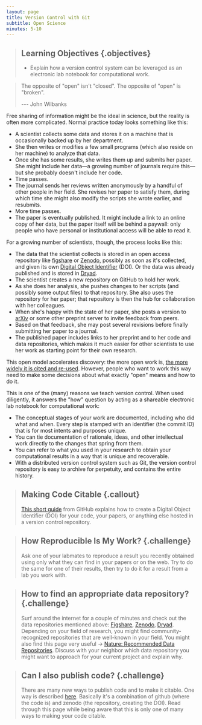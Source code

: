 ```yaml
---
layout: page
title: Version Control with Git
subtitle: Open Science
minutes: 5-10
---
```

> ## Learning Objectives {.objectives}
>
> *  Explain how a version control system can be leveraged as an electronic lab notebook for computational work.

> The opposite of "open" isn't "closed".
> The opposite of "open" is "broken".
>
> --- John Wilbanks

Free sharing of information might be the ideal in science,
but the reality is often more complicated.
Normal practice today looks something like this:

*   A scientist collects some data and stores it on a machine
    that is occasionally backed up by her department.
*   She then writes or modifies a few small programs
    (which also reside on her machine)
    to analyze that data.
*   Once she has some results,
    she writes them up and submits her paper.
    She might include her data&mdash;a growing number of journals require this&mdash;but
    she probably doesn't include her code.
*   Time passes.
*   The journal sends her reviews written anonymously by a handful of other people in her field.
    She revises her paper to satisfy them,
    during which time she might also modify the scripts she wrote earlier,
    and resubmits.
*   More time passes.
*   The paper is eventually published.
    It might include a link to an online copy of her data,
    but the paper itself will be behind a paywall:
    only people who have personal or institutional access
    will be able to read it.

For a growing number of scientists,
though,
the process looks like this:

*   The data that the scientist collects is stored in an open access repository
    like [figshare](http://figshare.com/) or
    [Zenodo](http://zenodo.org), possibly as soon as it's collected,
    and given its own 
    [Digital Object Identifier](https://en.wikipedia.org/wiki/Digital_object_identifier) (DOI).
    Or the data was already published and is stored in
    [Dryad](http://datadryad.org/).
*   The scientist creates a new repository on GitHub to hold her work.
*   As she does her analysis,
    she pushes changes to her scripts
    (and possibly some output files)
    to that repository.
    She also uses the repository for her paper;
    that repository is then the hub for collaboration with her colleagues.
*   When she's happy with the state of her paper,
    she posts a version to [arXiv](http://arxiv.org/)
    or some other preprint server
    to invite feedback from peers.
*   Based on that feedback,
    she may post several revisions
    before finally submitting her paper to a journal.
*   The published paper includes links to her preprint
    and to her code and data repositories,
    which  makes it much easier for other scientists
    to use her work as starting point for their own research.

This open model accelerates discovery:
the more open work is,
[the more widely it is cited and re-used](http://dx.doi.org/10.1371/journal.pone.0000308).
However,
people who want to work this way need to make some decisions
about what exactly "open" means and how to do it.

This is one of the (many) reasons we teach version control.
When used diligently,
it answers the "how" question
by acting as a shareable electronic lab notebook for computational work:

*   The conceptual stages of your work are documented, including who did
    what and when. Every step is stamped with an identifier (the commit ID)
    that is for most intents and purposes unique.
*   You can tie documentation of rationale, ideas, and other
    intellectual work directly to the changes that spring from them.
*   You can refer to what you used in your research to obtain your
    computational results in a way that is unique and recoverable.
*   With a distributed version control system such as Git, the version
    control repository is easy to archive for perpetuity, and contains
    the entire history.

> ## Making Code Citable {.callout}
>
> [This short guide](https://guides.github.com/activities/citable-code/) from GitHub
> explains how to create a Digital Object Identifier (DOI) for your code,
> your papers,
> or anything else hosted in a version control repository.

> ## How Reproducible Is My Work? {.challenge}
>
> Ask one of your labmates to reproduce a result you recently obtained
> using only what they can find in your papers or on the web.
> Try to do the same for one of their results,
> then try to do it for a result from a lab you work with.

> ## How to find an appropriate data repository? {.challenge}
>
> Surf around the internet for a couple of minutes and check out the data repositories
> mentioned above: [Figshare](http://figshare.com/), [Zenodo](http://zenodo.org),
> [Dryad](http://datadryad.org/). Depending on your field of research, you might
> find community-recognized repositories that are well-known in your field.
> You might also find this page very useful -> [Nature: Recommended Data
> Repositories](http://www.nature.com/sdata/data-policies/repositories).
> Discuss with your neighbor which data repository you might want to
> approach for your current project and explain why.

> ## Can I also publish code? {.challenge}
>
> There are many new ways to publish code and to make it citable. One
> way is described [here](https://guides.github.com/activities/citable-code/).
> Basically it's a combination of github (where the code is) and zenodo (the
> repository, creating the DOI). Read through this page while being aware
> that this is only one of many ways to making your code citable.
